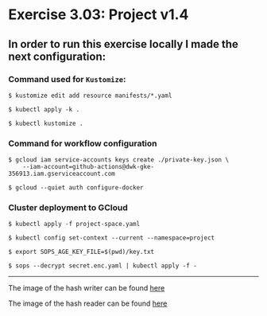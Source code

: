 # Exercise 3.03: Project v1.4

## In order to run this exercise locally I made the next configuration:

### Command used for `Kustomize`:

```
$ kustomize edit add resource manifests/*.yaml

$ kubectl apply -k .

$ kubectl kustomize .
```

### Command for workflow configuration

```
$ gcloud iam service-accounts keys create ./private-key.json \
    --iam-account=github-actions@dwk-gke-356913.iam.gserviceaccount.com

$ gcloud --quiet auth configure-docker
```

### Cluster deployment to GCloud

```
$ kubectl apply -f project-space.yaml

$ kubectl config set-context --current --namespace=project

$ export SOPS_AGE_KEY_FILE=$(pwd)/key.txt

$ sops --decrypt secret.enc.yaml | kubectl apply -f -
```

---

The image of the hash writer can be found [here](https://hub.docker.com/r/sirpacoder/client)

The image of the hash reader can be found [here](https://hub.docker.com/r/sirpacoder/server)
